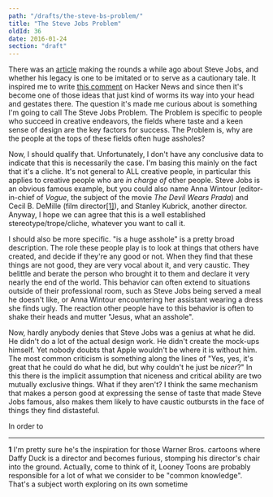 ```yaml
---
path: "/drafts/the-steve-bs-problem/"
title: "The Steve Jobs Problem"
oldId: 36
date: 2016-01-24
section: "draft"
---
```

There was an [article](http://www.wired.com/business/2012/07/ff_stevejobs/all/) making the rounds a while ago about Steve Jobs, and whether his legacy is one to be imitated or to serve as a cautionary tale. It inspired me to write [this comment](http://news.ycombinator.com/item?id=4282354) on Hacker News and since then it's become one of those ideas that just kind of worms its way into your head and gestates there. The question it's made me curious about is something I'm going to call The Steve Jobs Problem. The Problem is specific to people who succeed in creative endeavors, the fields where taste and a keen sense of design are the key factors for success. The Problem is, why are the people at the tops of these fields often huge assholes?

Now, I should qualify that. Unfortunately, I don't have any conclusive data to indicate that this is necessarily the case. I'm basing this mainly on the fact that it's a cliche. It's not general to ALL creative people, in particular this applies to creative people who are *in charge of* other people. Steve Jobs is an obvious famous example, but you could also name Anna Wintour (editor-in-chief of *Vogue*, the subject of the movie *The Devil Wears Prada*) and Cecil B. DeMille (film director[\[1\]](#fn1)), and Stanley Kubrick, another director. Anyway, I hope we can agree that this is a well established stereotype/trope/cliche, whatever you want to call it.

I should also be more specific. "is a huge asshole" is a pretty broad description. The role these people play is to look at things that others have created, and decide if they're any good or not. When they find that these things are not good, they are very vocal about it, and very caustic. They belittle and berate the person who brought it to them and declare it very nearly the end of the world. This behavior can often extend to situations outside of their professional room, such as Steve Jobs being served a meal he doesn't like, or Anna Wintour encountering her assistant wearing a dress she finds ugly. The reaction other people have to this behavior is often to shake their heads and mutter "Jesus, what an asshole". 

Now, hardly anybody denies that Steve Jobs was a genius at what he did. He didn't do a lot of the actual design work. He didn't create the mock-ups himself. Yet nobody doubts that Apple wouldn't be where it is without him. The most common criticism is something along the lines of "Yes, yes, it's great that he could do what he did, but why couldn't he just be *nicer*?" In this there is the implicit assumption that niceness and critical ability are two mutually exclusive things. What if they aren't? I think the same mechanism that makes a person good at expressing the sense of taste that made Steve Jobs famous, also makes them likely to have caustic outbursts in the face of things they find distasteful.

In order to 



****
**<a name="fn1">1</a>** I'm pretty sure he's the inspiration for those Warner Bros. cartoons where Daffy Duck is a director and becomes furious, stomping his director's chair into the ground. Actually, come to think of it, Looney Toons are probably responsible for a lot of what we consider to be "common knowledge". That's a subject worth exploring on its own sometime